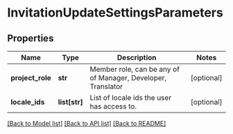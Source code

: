 # InvitationUpdateSettingsParameters

## Properties
Name | Type | Description | Notes
------------ | ------------- | ------------- | -------------
**project_role** | **str** | Member role, can be any of of Manager, Developer, Translator | [optional] 
**locale_ids** | **list[str]** | List of locale ids the user has access to. | [optional] 

[[Back to Model list]](../README.md#documentation-for-models) [[Back to API list]](../README.md#documentation-for-api-endpoints) [[Back to README]](../README.md)


